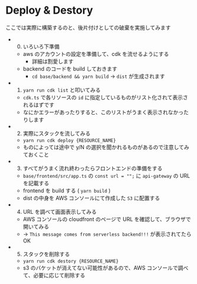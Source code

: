 # Deploy & Destory

ここでは実際に構築するのと、後片付けとしての破棄を実施してみます

- 0. いろいろ下準備
  - aws のアカウントの設定を準備して、cdk を流せるようにする
    - 詳細は割愛します
  - backend のコードを build しておきます
    - `cd base/backend && yarn build` -> `dist` が生成されます
- 1. `yarn run cdk list` と叩いてみる
  - `cdk.ts` で各リソースの `id` に指定しているものがリスト化されて表示されるはずです
  - なにかエラーがあったりすると、このリストがうまく表示されなかったりします
- 2. 実際にスタックを流してみる
  - `yarn run cdk deploy {RESOURCE_NAME}`
  - ものによっては途中で y/N の選択を聞かれるものがあるので注意してみておくこと
- 3. すべてがうまく流れ終わったらフロントエンドの準備をする
  - `base/frontend/src/app.ts` の `const url = "";` に `api-gateway` の URL を記載する
  - frontend を build する ( `yarn build` )
  - dist の中身を AWS コンソールにて作成した `S3` に配置する
- 4. URL を調べて画面表示してみる
  - AWS コンソールの cloudfront のページで URL を確認して、ブラウザで開いてみる
  - -> `This message comes from serverless backend!!!` が表示されてたら OK
- 5. スタックを削除する
  - `yarn run cdk destory {RESOURCE_NAME}`
  - s3 のバケットが消えてない可能性があるので、AWS コンソールで調べて、必要に応じて削除する
